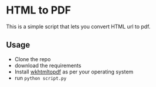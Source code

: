 # HTML to PDF
This is a simple script that lets you convert HTML url to pdf.

## Usage

* Clone the repo 
* download the requirements
* Install [wkhtmltopdf](https://wkhtmltopdf.org/downloads.html) as per your operating system
* run `python script.py`

